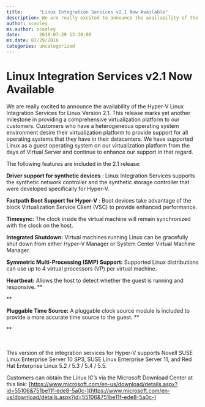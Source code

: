 ```yaml
---
title:      "Linux Integration Services v2.1 Now Available"
description: We are really excited to announce the availability of the Hyper-V Linux Integration Services for Linux Version 2.1.
author: scooley
ms.author: scooley
date:       2010-07-29 13:30:00
ms.date: 07/29/2010
categories: uncategorized
---
```

# Linux Integration Services v2.1 Now Available

We are really excited to announce the availability of the Hyper-V Linux Integration Services for Linux Version 2.1. This release marks yet another milestone in providing a comprehensive virtualization platform to our customers. Customers who have a heterogeneous operating system environment desire their virtualization platform to provide support for all operating systems that they have in their datacenters. We have supported Linux as a guest operating system on our virtualization platform from the days of Virtual Server and continue to enhance our support in that regard. 

The following features are included in the 2.1 release:

**Driver support for synthetic devices** : Linux Integration Services supports the synthetic network controller and the synthetic storage controller that were developed specifically for Hyper-V.

**Fastpath Boot Support for Hyper-V** : Boot devices take advantage of the block Virtualization Service Client (VSC) to provide enhanced performance.

**Timesync:** The clock inside the virtual machine will remain synchronized with the clock on the host.

**Integrated Shutdown:** Virtual machines running Linux can be gracefully shut down from either Hyper-V Manager or System Center Virtual Machine Manager.

**Symmetric Multi-Processing (SMP) Support:** Supported Linux distributions can use up to 4 virtual processors (VP) per virtual machine. 

**Heartbeat:** Allows the host to detect whether the guest is running and responsive. **

**

**Pluggable Time Source:** A pluggable clock source module is included to provide a more accurate time source to the guest. **

**

                                                                

This version of the integration services for Hyper-V supports Novell SUSE Linux Enterprise Server 10 SP3, SUSE Linux Enterprise Server 11, and Red Hat Enterprise Linux 5.2 / 5.3 / 5.4 / 5.5.

Customers can obtain the Linux IC’s via the Microsoft Download Center at this link: [https://www.microsoft.com/en-us/download/details.aspx?id=55106&751be11f-ede8-5a0c-](https://www.microsoft.com/en-us/download/details.aspx?id=55106&751be11f-ede8-5a0c-)
